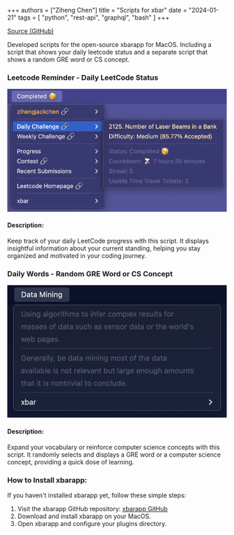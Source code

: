 +++
authors = ["Ziheng Chen"]
title = "Scripts for xbar"
date = "2024-01-21"
tags = [
    "python", "rest-api", "graphql", "bash"
]
+++

[Source (GitHub)](https://github.com/zihengjackchen/xbar-scripts/)

Developed scripts for the open-source xbarapp for MacOS. Including a script that shows your daily leetcode status and a separate script that shows a random GRE word or CS concept.

### Leetcode Reminder - Daily LeetCode Status
![Leetcode Reminder](https://raw.githubusercontent.com/zihengjackchen/xbar-scripts/main/leetcode_reminder/demo.png#center)
#### Description:
Keep track of your daily LeetCode progress with this script. It displays insightful information about your current standing, helping you stay organized and motivated in your coding journey.

### Daily Words - Random GRE Word or CS Concept
![Daily Words](https://raw.githubusercontent.com/zihengjackchen/xbar-scripts/main/daily_words/demo.png#center)

#### Description:
Expand your vocabulary or reinforce computer science concepts with this script. It randomly selects and displays a GRE word or a computer science concept, providing a quick dose of learning.

### How to Install xbarapp:
If you haven't installed xbarapp yet, follow these simple steps:

1. Visit the xbarapp GitHub repository: [xbarapp GitHub](https://github.com/matryer/xbar)
2. Download and install xbarapp on your MacOS.
3. Open xbarapp and configure your plugins directory.
